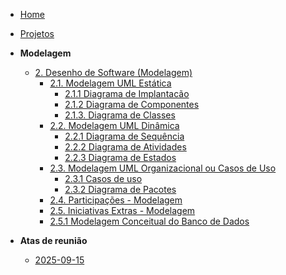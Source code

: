 <!-- docs/_sidebar.md -->

- [Home](/docs)
- [Projetos](/docs/Projeto/Projeto.md)

- **Modelagem**
  - [2. Desenho de Software (Modelagem)](Modelagem/2.Modelagem.md)
    - [2.1. Modelagem UML Estática](/Modelagem/2.1.ModelagemEstatica.md)
      - [2.1.1 Diagrama de Implantacão](/Modelagem/2.1.1.DiagramaDeImplantacao.md)
      - [2.1.2 Diagrama de Componentes ](/Modelagem/2.1.2.DiagramaDeComponentes.md)
      - [2.1.3. Diagrama de Classes](./Modelagem/2.1.3.DiagramaDeClassesUML.md)
    - [2.2. Modelagem UML Dinâmica](./Modelagem/2.2.ModelagemDinamica.md)
      - [2.2.1 Diagrama de Sequência](/Modelagem/2.2.1.DiagramaDeSequencia.md)
      - [2.2.2 Diagrama de Atividades](/Modelagem/2.2.2.DiagramaDeAtividades.md)
      - [2.2.3 Diagrama de Estados](/Modelagem/2.2.3.DiagramaDeEstados.md)
    - [2.3. Modelagem UML Organizacional ou Casos de Uso](./Modelagem/2.3.ModelagemOrganizacionalCasosDeUso.md)
      - [2.3.1 Casos de uso](/Modelagem/2.3.1.CasosDeUso.md)
      - [2.3.2 Diagrama de Pacotes](/Modelagem/2.3.1.DiagramaDePacotes.md)
    - [2.4. Participações - Modelagem](/Modelagem/2.4.ParticipacoesModelagem.md)
    - [2.5. Iniciativas Extras - Modelagem](/Modelagem/2.5.IniciativasExtras.md)
    - [2.5.1 Modelagem Conceitual do Banco de Dados](/Modelagem/2.5.1.ModelagemConceitual.md)

- **Atas de reunião**
  - [2025-09-15](./Atas/2025-09-15.md)

